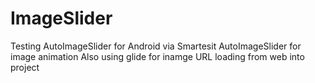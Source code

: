 # ImageSlider
Testing AutoImageSlider for Android via Smartesit AutoImageSlider for image animation
Also using glide for inamge URL loading from web into project
